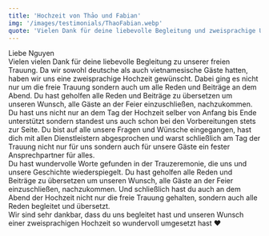 ```yaml
---
title: 'Hochzeit von Thảo und Fabian'
img: '/images/testimonials/ThaoFabian.webp'
quote: 'Vielen Dank für deine liebevolle Begleitung und zweisprachige Unterstützung bei unserer Hochzeit'
---
```

Liebe Nguyen  
Vielen vielen Dank für deine liebevolle Begleitung zu unserer freien Trauung. Da wir sowohl deutsche als auch vietnamesische Gäste hatten, haben wir uns eine zweisprachige Hochzeit gewünscht. Dabei ging es nicht nur um die freie Trauung sondern auch um alle Reden und Beiträge an dem Abend. Du hast geholfen alle Reden und Beiträge zu übersetzen um unseren Wunsch, alle Gäste an der Feier einzuschließen, nachzukommen.   
Du hast uns nicht nur an dem Tag der Hochzeit selber von Anfang bis Ende unterstützt sondern standest uns auch schon bei den Vorbereitungen stets zur Seite. Du bist auf alle unsere Fragen und Wünsche eingegangen, hast dich mit allen Dienstleistern abgesprochen und warst schließlich am Tag der Trauung nicht nur für uns sondern auch für unsere Gäste ein fester Ansprechpartner für alles.  
Du hast wundervolle Worte gefunden in der Trauzeremonie, die uns und unsere Geschichte wiederspiegelt. Du hast geholfen alle Reden und Beiträge zu übersetzen um unseren Wunsch, alle Gäste an der Feier einzuschließen, nachzukommen. Und schließlich hast du auch an dem Abend der Hochzeit nicht nur die freie Trauung gehalten, sondern auch alle Reden begleitet und übersetzt.  
Wir sind sehr dankbar, dass du uns begleitet hast und unseren Wunsch einer zweisprachigen Hochzeit so wundervoll umgesetzt hast ❤️